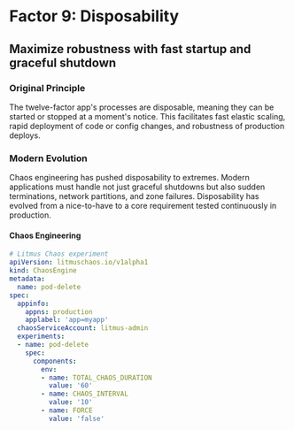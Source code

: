 # Factor 9: Disposability

## Maximize robustness with fast startup and graceful shutdown

### Original Principle

The twelve-factor app's processes are disposable, meaning they can be started or stopped at a moment's notice. This facilitates fast elastic scaling, rapid deployment of code or config changes, and robustness of production deploys.

### Modern Evolution

Chaos engineering has pushed disposability to extremes. Modern applications must handle not just graceful shutdowns but also sudden terminations, network partitions, and zone failures. Disposability has evolved from a nice-to-have to a core requirement tested continuously in production.

#### Chaos Engineering

```yaml
# Litmus Chaos experiment
apiVersion: litmuschaos.io/v1alpha1
kind: ChaosEngine
metadata:
  name: pod-delete
spec:
  appinfo:
    appns: production
    applabel: 'app=myapp'
  chaosServiceAccount: litmus-admin
  experiments:
  - name: pod-delete
    spec:
      components:
        env:
        - name: TOTAL_CHAOS_DURATION
          value: '60'
        - name: CHAOS_INTERVAL
          value: '10'
        - name: FORCE
          value: 'false'
```